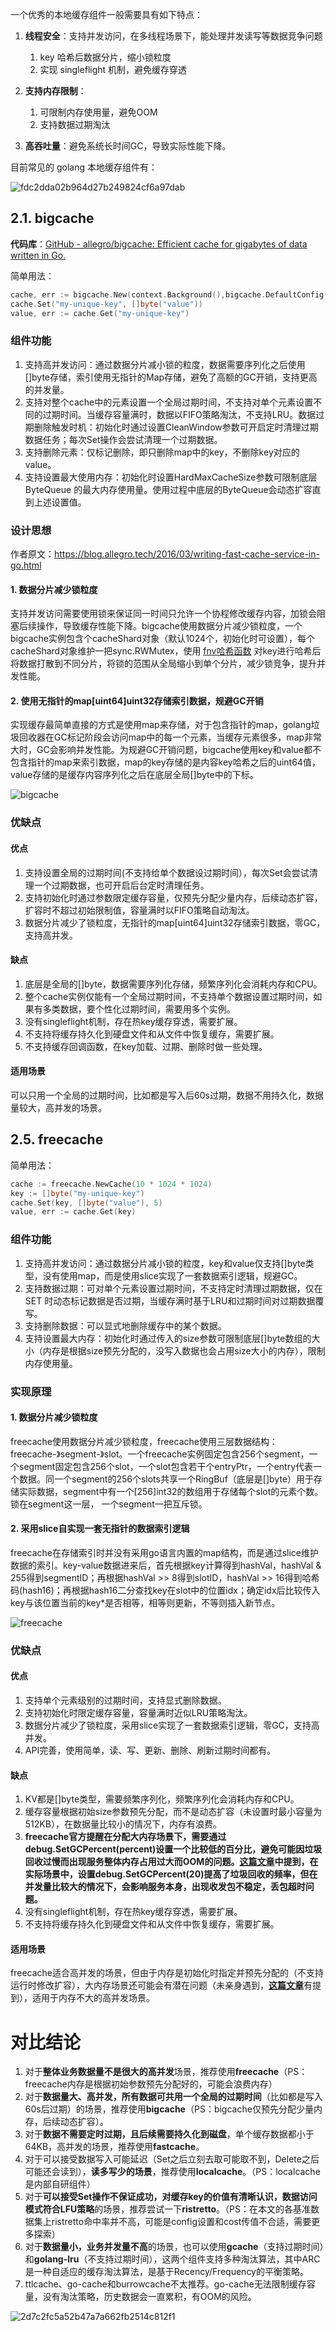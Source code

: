一个优秀的本地缓存组件一般需要具有如下特点：

1. **线程安全**：支持并发访问，在多线程场景下，能处理并发读写等数据竞争问题
   1. key 哈希后数据分片，缩小锁粒度
   2. 实现 singleflight 机制，避免缓存穿透
2. **支持内存限制**：
   1. 可限制内存使用量，避免OOM
   2. 支持数据过期淘汰

3. **高吞吐量**：避免系统长时间GC，导致实际性能下降。



目前常见的 golang 本地缓存组件有：

![fdc2dda02b964d27b249824cf6a97dab](assets/local_cache.png)



## 2.1. bigcache

**代码库**：[GitHub - allegro/bigcache: Efficient cache for gigabytes of data written in Go.](https://github.com/allegro/bigcache)

简单用法：

```go
cache, err := bigcache.New(context.Background(),bigcache.DefaultConfig(10*time.Minute))
cache.Set("my-unique-key", []byte("value"))
value, err := cache.Get("my-unique-key")
```



### 组件功能

1. 支持高并发访问：通过数据分片减小锁的粒度，数据需要序列化之后使用[]byte存储，索引使用无指针的Map存储，避免了高额的GC开销，支持更高的并发量。
2. 支持对整个cache中的元素设置一个全局过期时间，不支持对单个元素设置不同的过期时间。当缓存容量满时，数据以FIFO策略淘汰，不支持LRU。数据过期删除触发时机：初始化时通过设置CleanWindow参数可开启定时清理过期数据任务；每次Set操作会尝试清理一个过期数据。
3. 支持删除元素：仅标记删除，即只删除map中的key，不删除key对应的value。
4. 支持设置最大使用内存：初始化时设置HardMaxCacheSize参数可限制底层 ByteQueue 的最大内存使用量。使用过程中底层的ByteQueue会动态扩容直到上述设置值。

### 设计思想

作者原文：https://blog.allegro.tech/2016/03/writing-fast-cache-service-in-go.html

#### 1. 数据分片减少锁粒度

支持并发访问需要使用锁来保证同一时间只允许一个协程修改缓存内容，加锁会阻塞后续操作，导致缓存性能下降。bigcache使用数据分片减少锁粒度，一个bigcache实例包含个cacheShard对象（默认1024个，初始化时可设置），每个cacheShard对象维护一把sync.RWMutex，使用 [fnv哈希函数](https://en.wikipedia.org/wiki/Fowler–Noll–Vo_hash_function) 对key进行哈希后将数据打散到不同分片，将锁的范围从全局缩小到单个分片，减少锁竞争，提升并发性能。

#### 2. 使用无指针的map[uint64]uint32存储索引数据，规避GC开销

实现缓存最简单直接的方式是使用map来存储，对于包含指针的map，golang垃圾回收器在GC标记阶段会访问map中的每一个元素，当缓存元素很多，map非常大时，GC会影响并发性能。为规避GC开销问题，bigcache使用key和value都不包含指针的map来索引数据，map的key存储的是内容key哈希之后的uint64值，value存储的是缓存内容序列化之后在底层全局[]byte中的下标。

![bigcache](assets/bigcache.webp)

### 优缺点

#### 优点

1. 支持设置全局的过期时间(不支持给单个数据设过期时间），每次Set会尝试清理一个过期数据，也可开启后台定时清理任务。
2. 支持初始化时通过参数限定缓存容量，仅预先分配少量内存，后续动态扩容，扩容时不超过初始限制值，容量满时以FIFO策略自动淘汰。
3. 数据分片减少了锁粒度，无指针的map[uint64]uint32存储索引数据，零GC，支持高并发。

#### 缺点

1. 底层是全局的[]byte，数据需要序列化存储，频繁序列化会消耗内存和CPU。
2. 整个cache实例仅能有一个全局过期时间，不支持单个数据设置过期时间，如果有多类数据，要个性化过期时间，需要用多个实例。
3. 没有singleflight机制，存在热key缓存穿透，需要扩展。
4. 不支持将缓存持久化到硬盘文件和从文件中恢复缓存，需要扩展。
5. 不支持缓存回调函数，在key加载、过期、删除时做一些处理。

#### 适用场景

可以只用一个全局的过期时间，比如都是写入后60s过期，数据不用持久化，数据量较大，高并发的场景。



## 2.5. freecache

简单用法：

```go
cache := freecache.NewCache(10 * 1024 * 1024)
key := []byte("my-unique-key")
cache.Set(key, []byte("value"), 5)
value, err := cache.Get(key)
```

### 组件功能

1. 支持高并发访问：通过数据分片减小锁的粒度，key和value仅支持[]byte类型，没有使用map，而是使用slice实现了一套数据索引逻辑，规避GC。
2. 支持数据过期：可对单个元素设置过期时间，不支持定时清理过期数据，仅在 SET 时动态标记数据是否过期，当缓存满时基于LRU和过期时间对过期数据覆写。
3.  支持删除数据：可以显式地删除缓存中的某个数据。
4. 支持设置最大内存：初始化时通过传入的size参数可限制底层[]byte数组的大小（内存是根据size预先分配的，没写入数据也会占用size大小的内存），限制内存使用量。


### 实现原理

#### 1. 数据分片减少锁粒度

freecache使用数据分片减少锁粒度，freecache使用三层数据结构：freecache-》segment-》slot。一个freecache实例固定包含256个segment，一个segment固定包含256个slot，一个slot包含若干个entryPtr，一个entry代表一个数据。同一个segment的256个slots共享一个RingBuf（底层是[]byte）用于存储实际数据，segment中有一个[256]int32的数组用于存储每个slot的元素个数。锁在segment这一层， 一个segment一把互斥锁。

#### 2. 采用slice自实现一套无指针的数据索引逻辑

freecache在存储索引时并没有采用go语言内置的map结构，而是通过slice维护数据的索引。key-value数据进来后，首先根据key计算得到hashVal，hashVal & 255得到segmentID；再根据hashVal >> 8得到slotID，hashVal >> 16得到哈希码(hash16)；再根据hash16二分查找key在slot中的位置idx；确定idx后比较传入key与该位置当前的key*是否相等，相等则更新，不等则插入新节点。

![freecache](assets/freecache.webp)

### 优缺点

#### 优点

1. 支持单个元素级别的过期时间，支持显式删除数据。
2. 支持初始化时限定缓存容量，容量满时近似LRU策略淘汰。
3. 数据分片减少了锁粒度，采用slice实现了一套数据索引逻辑，零GC，支持高并发。
4. API完善，使用简单，读、写、更新、删除、刷新过期时间都有。

#### 缺点

1. KV都是[]byte类型，需要频繁序列化，频繁序列化会消耗内存和CPU。
2. 缓存容量根据初始size参数预先分配，而不是动态扩容（未设置时最小容量为512KB），在数据量比较小的情况下，内存有浪费。
3. **freecache官方提醒在分配大内存场景下，需要通过debug.SetGCPercent(percent)设置一个比较低的百分比，避免可能因垃圾回收过慢而出现服务整体内存占用过大而OOM的问题。**[**这篇文章**](https://km.woa.com/group/11800/articles/show/416762#实现原理：)**中提到，在实际场景中，设置debug.SetGCPercent(20)提高了垃圾回收的频率，但在并发量比较大的情况下，会影响服务本身，出现收发包不稳定，丢包超时问题。**
4. 没有singleflight机制，存在热key缓存穿透，需要扩展。
5. 不支持将缓存持久化到硬盘文件和从文件中恢复缓存，需要扩展。

#### 适用场景

freecache适合高并发的场景，但由于内存是初始化时指定并预先分配的（不支持运行时修改扩容），大内存场景还可能会有潜在问题（未亲身遇到，[**这篇文章**](https://km.woa.com/group/11800/articles/show/416762#实现原理：)有提到），适用于内存不大的高并发场景。



# 对比结论

1. 对于**整体业务数据量不是很大的高并发**场景，推荐使用**freecache**（PS：freecache内存是根据初始参数预先分配好的，可能会浪费内存）
2. 对于**数据量大、高并发，所有数据可共用一个全局的过期时间**（比如都是写入60s后过期）的场景，推荐使用**bigcache**（PS：bigcache仅预先分配少量内存，后续动态扩容）。
3. 对于**数据不需要定时过期，且后续需要持久化到磁盘**，单个缓存数据都小于64KB，高并发的场景，推荐使用**fastcache**。
4. 对于可以接受数据写入可能延迟（Set之后立刻去取可能取不到，Delete之后可能还会读到），**读多写少的场景**，推荐使用**localcache**。（PS：localcache是内部自研组件）
5. 对于**可以接受Set操作不保证成功，对缓存key的价值有清晰认识，数据访问模式符合LFU策略**的场景，推荐尝试一下**ristretto**。（PS：在本文的各基准数据集上ristretto命中率并不高，可能是config设置和cost传值不合适，需要更多探索）
6. 对于**数据量小，业务并发量不高**的场景，也可以使用**gcache**（支持过期时间）和**golang-lru**（不支持过期时间），这两个组件支持多种淘汰算法，其中ARC是一种自适应的缓存淘汰算法，是基于Recency/Frequency的平衡策略。
7. ttlcache、go-cache和burrowcache不太推荐。go-cache无法限制缓存容量，没有淘汰策略，历史数据会一直累积，有OOM的风险。

![2d7c2fc5a52b47a7a662fb2514c812f1](assets/local_cache_2.png)